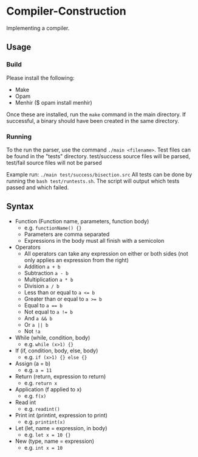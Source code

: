 # Compiler-Construction
Implementing a compiler.

## Usage
### Build
Please install the following:
* Make
* Opam
* Menhir ($ opam install menhir)

Once these are installed, run the `make` command in the main directory. If successful, a binary should have been created in the same directory.

### Running
To the run the parser, use the command `./main <filename>`.
Test files can be found in the "tests" directory. 
test/success source files will be parsed, test/fail source files will not be parsed

Example run: `./main test/success/bisection.src`
All tests can be done by running the `bash test/runtests.sh`. The script will output which tests passed and which failed.

## Syntax
 * Function (Function name, parameters, function body)
   * e.g. `functionName() {}`
   * Parameters are comma separated
   * Expressions in the body must all finish with a semicolon
 * Operators
   * All operators can take any expression on either or both sides (not only applies an expression from the right)
   * Addition `a + b`
   * Subtraction `a - b`
   * Multiplication `a * b`
   * Division `a / b`
   * Less than or equal to `a <= b`
   * Greater than or equal to `a >= b`
   * Equal to `a == b`
   * Not equal to `a != b`
   * And `a && b`
   * Or `a || b`
   * Not `!a`
 * While (while, condition, body)
   * e.g. `while (x>1) {}`
 * If (if, condition, body, else, body)
   * e.g. `if (x>1) {} else {}`
 * Assign (a = b)
   * e.g. `a = 11`
 * Return (return, expression to return)
   * e.g. `return x`
 * Application (f applied to x)
   * e.g. `f(x)`
 * Read int
   * e.g. `readint()`
 * Print int (printint, expression to print)
   * e.g. `printint(x)`
 * Let (let, name = expression, in body)
   * e.g. `let x = 10 {}`
 * New (type, name = expression)
   * e.g. `int x = 10`
